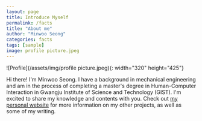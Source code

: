 ```yaml
---
layout: page
title: Introduce Myself
permalink: /facts
title: "About me"
author: "Minwoo Seong"
categories: facts
tags: [sample]
image: profile picture.jpeg
---
```


![Profile](/assets/img/profile picture.jpeg){: width="320" height="425"}

Hi there! I'm Minwoo Seong. I have a background in mechanical engineering and am in the process of completing a master's degree in Human-Computer Interaction in Gwangju Institute of Science and Technology (GIST). I'm excited to share my knowledge and contents with you. Check out [my personal website](https://dailyminiii.github.io/) for more information on my other projects, as well as some of my writing.
